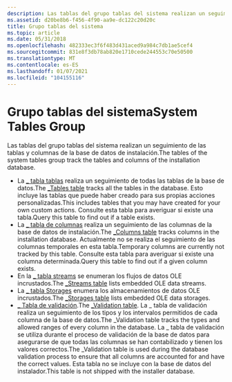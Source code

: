 ```yaml
---
description: Las tablas del grupo tablas del sistema realizan un seguimiento de las tablas y columnas de la base de datos de instalación.
ms.assetid: d20be8b6-f456-4f90-aa9e-dc122c20d20c
title: Grupo tablas del sistema
ms.topic: article
ms.date: 05/31/2018
ms.openlocfilehash: 482333ec3f6f483d431aced9a984c7db1ae5cef4
ms.sourcegitcommit: 831e8f3db78ab820e1710cede244553c70e50500
ms.translationtype: MT
ms.contentlocale: es-ES
ms.lasthandoff: 01/07/2021
ms.locfileid: "104155116"
---
```

# <a name="system-tables-group"></a><span data-ttu-id="ebe7b-103">Grupo tablas del sistema</span><span class="sxs-lookup"><span data-stu-id="ebe7b-103">System Tables Group</span></span>

<span data-ttu-id="ebe7b-104">Las tablas del grupo tablas del sistema realizan un seguimiento de las tablas y columnas de la base de datos de instalación.</span><span class="sxs-lookup"><span data-stu-id="ebe7b-104">The tables of the system tables group track the tables and columns of the installation database.</span></span>

-   <span data-ttu-id="ebe7b-105">La [ \_ tabla tablas](-tables-table.md) realiza un seguimiento de todas las tablas de la base de datos.</span><span class="sxs-lookup"><span data-stu-id="ebe7b-105">The [\_Tables table](-tables-table.md) tracks all the tables in the database.</span></span> <span data-ttu-id="ebe7b-106">Esto incluye las tablas que puede haber creado para sus propias acciones personalizadas.</span><span class="sxs-lookup"><span data-stu-id="ebe7b-106">This includes tables that you may have created for your own custom actions.</span></span> <span data-ttu-id="ebe7b-107">Consulte esta tabla para averiguar si existe una tabla.</span><span class="sxs-lookup"><span data-stu-id="ebe7b-107">Query this table to find out if a table exists.</span></span>
-   <span data-ttu-id="ebe7b-108">La [ \_ tabla de columnas](-columns-table.md) realiza un seguimiento de las columnas de la base de datos de instalación.</span><span class="sxs-lookup"><span data-stu-id="ebe7b-108">The [\_Columns table](-columns-table.md) tracks columns in the installation database.</span></span> <span data-ttu-id="ebe7b-109">Actualmente no se realiza el seguimiento de las columnas temporales en esta tabla.</span><span class="sxs-lookup"><span data-stu-id="ebe7b-109">Temporary columns are currently not tracked by this table.</span></span> <span data-ttu-id="ebe7b-110">Consulte esta tabla para averiguar si existe una columna determinada.</span><span class="sxs-lookup"><span data-stu-id="ebe7b-110">Query this table to find out if a given column exists.</span></span>
-   <span data-ttu-id="ebe7b-111">En la [ \_ tabla streams](-streams-table.md) se enumeran los flujos de datos OLE incrustados.</span><span class="sxs-lookup"><span data-stu-id="ebe7b-111">The [\_Streams table](-streams-table.md) lists embedded OLE data streams.</span></span>
-   <span data-ttu-id="ebe7b-112">La [ \_ tabla Storages](-storages-table.md) enumera los almacenamientos de datos OLE incrustados.</span><span class="sxs-lookup"><span data-stu-id="ebe7b-112">The [\_Storages table](-storages-table.md) lists embedded OLE data storages.</span></span>
-   <span data-ttu-id="ebe7b-113">[ \_ Tabla de validación](-validation-table.md).</span><span class="sxs-lookup"><span data-stu-id="ebe7b-113">The [\_Validation table](-validation-table.md).</span></span> <span data-ttu-id="ebe7b-114">La \_ tabla de validación realiza un seguimiento de los tipos y los intervalos permitidos de cada columna de la base de datos.</span><span class="sxs-lookup"><span data-stu-id="ebe7b-114">The \_Validation table tracks the types and allowed ranges of every column in the database.</span></span> <span data-ttu-id="ebe7b-115">La \_ tabla de validación se utiliza durante el proceso de validación de la base de datos para asegurarse de que todas las columnas se han contabilizado y tienen los valores correctos.</span><span class="sxs-lookup"><span data-stu-id="ebe7b-115">The \_Validation table is used during the database validation process to ensure that all columns are accounted for and have the correct values.</span></span> <span data-ttu-id="ebe7b-116">Esta tabla no se incluye con la base de datos del instalador.</span><span class="sxs-lookup"><span data-stu-id="ebe7b-116">This table is not shipped with the installer database.</span></span>

 

 




